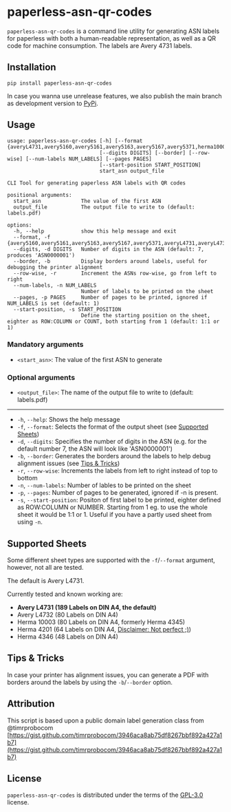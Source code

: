 # paperless-asn-qr-codes

`paperless-asn-qr-codes` is a command line utility for generating ASN labels
for paperless with both a human-readable representation, as well as a QR code
for machine consumption. The labels are Avery 4731 labels.

## Installation

```console
pip install paperless-asn-qr-codes
```

In case you wanna use unrelease features, we also publish the main branch as development version to [PyPi](https://pypi.org/project/paperless-asn-qr-codes/#history).

## Usage

```
usage: paperless-asn-qr-codes [-h] [--format {averyL4731,avery5160,avery5161,avery5163,avery5167,avery5371,herma10003}]
                              [--digits DIGITS] [--border] [--row-wise] [--num-labels NUM_LABELS] [--pages PAGES]
                              [--start-position START_POSITION]
                              start_asn output_file

CLI Tool for generating paperless ASN labels with QR codes

positional arguments:
  start_asn             The value of the first ASN
  output_file           The output file to write to (default: labels.pdf)

options:
  -h, --help            show this help message and exit
  --format, -f {avery5160,avery5161,avery5163,avery5167,avery5371,averyL4731,averyL4732,herma10003,herma4201,herma4346}
  --digits, -d DIGITS   Number of digits in the ASN (default: 7, produces 'ASN0000001')
  --border, -b          Display borders around labels, useful for debugging the printer alignment
  --row-wise, -r        Increment the ASNs row-wise, go from left to right
  --num-labels, -n NUM_LABELS
                        Number of labels to be printed on the sheet
  --pages, -p PAGES     Number of pages to be printed, ignored if NUM_LABELS is set (default: 1)
  --start-position, -s START_POSITION
                        Define the starting position on the sheet, eighter as ROW:COLUMN or COUNT, both starting from 1 (default: 1:1 or 1)
```

### Mandatory arguments

- `<start_asn>`: The value of the first ASN to generate

### Optional arguments

- `<output_file>`: The name of the output file to write to (default: labels.pdf)

---

- `-h`, `--help`: Shows the help message
- `-f`, `--format`: Selects the format of the output sheet (see [Supported Sheets](#supported-sheets))
- `-d`, `--digits`: Specifies the number of digits in the ASN (e.g. for the default number 7, the ASN will look like 'ASN0000001')
- `-b`, `--border`: Generates the borders around the labels to help debug alignment issues (see [Tips & Tricks](#tips--tricks))
- `-r`, `--row-wise`: Increments the labels from left to right instead of top to bottom
- `-n`, `--num-labels`: Number of lables to be printed on the sheet
- `-p`, `--pages`: Number of pages to be generated, ignored if -n is present.
- `-s`, `--start-position`: Positon of first label to be printed, eighter defined as ROW:COLUMN or NUMBER. Starting from 1 eg. to use the whole sheet it would be 1:1 or 1. Useful if you have a partly used sheet from using `-n`.

## Supported Sheets
Some different sheet types are supported with the `-f`/`--format` argument, however, not all are tested.

The default is Avery L4731.

Currently tested and known working are:
- **Avery L4731 (189 Labels on DIN A4, the default)**
- Avery L4732 (80 Labels on DIN A4)
- Herma 10003 (80 Labels on DIN A4, formerly Herma 4345)
- Herma 4201 (64 Labels on DIN A4, [Disclaimer: Not perfect ;)](https://github.com/entropia/paperless-asn-qr-codes/pull/36))
- Herma 4346 (48 Labels on DIN A4)

## Tips & Tricks

In case your printer has alignment issues, you can generate a PDF with borders around the labels by using the
`-b`/`--border` option.

## Attribution
This script is based upon a public domain label generation class from @timrprobocom [https://gist.github.com/timrprobocom/3946aca8ab75df8267bbf892a427a1b7](https://gist.github.com/timrprobocom/3946aca8ab75df8267bbf892a427a1b7)

## License

`paperless-asn-qr-codes` is distributed under the terms of the
[GPL-3.0](https://spdx.org/licenses/GPL-3.0.html) license.
